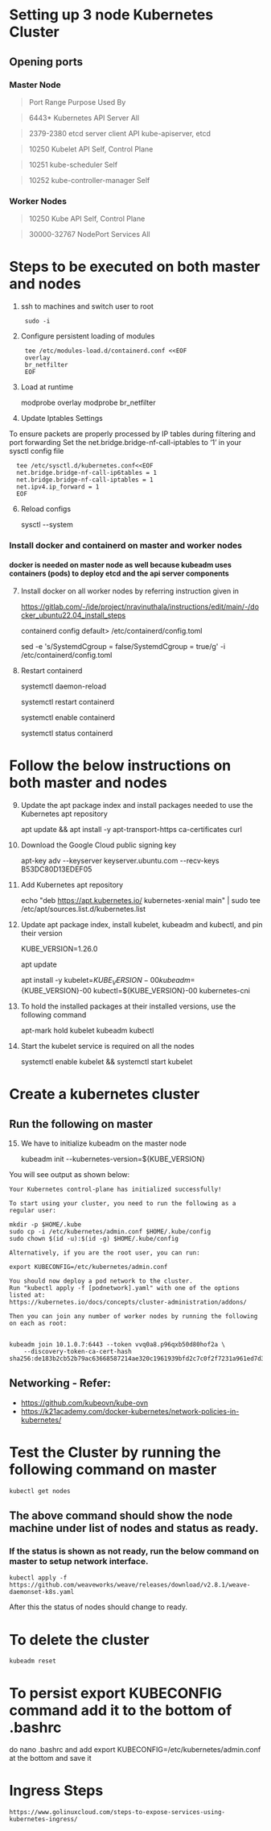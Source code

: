 # Setting up 3 node Kubernetes Cluster

## Opening ports
### Master Node

  > Port Range      Purpose                 Used By

  > 6443*           Kubernetes API Server   All

  > 2379-2380       etcd server client API  kube-apiserver, etcd

  > 10250           Kubelet API             Self, Control Plane

  > 10251           kube-scheduler          Self

  > 10252           kube-controller-manager Self

### Worker Nodes

  > 10250           Kube API                Self, Control Plane

  > 30000-32767     NodePort Services       All

# Steps to be executed on both master and nodes

1. ssh to machines and switch user to root

        sudo -i

2. Configure persistent loading of modules
  
        tee /etc/modules-load.d/containerd.conf <<EOF
        overlay
        br_netfilter
        EOF

3. Load at runtime

      modprobe overlay
      modprobe br_netfilter

5. Update Iptables Settings

To ensure packets are properly processed by IP tables during filtering and port forwarding
Set the net.bridge.bridge-nf-call-iptables to ‘1’ in your sysctl config file

      tee /etc/sysctl.d/kubernetes.conf<<EOF
      net.bridge.bridge-nf-call-ip6tables = 1
      net.bridge.bridge-nf-call-iptables = 1
      net.ipv4.ip_forward = 1
      EOF

6. Reload configs
    
      sysctl --system

### Install docker and containerd on master and worker nodes
#### docker is needed on master node as well because kubeadm uses containers (pods) to deploy etcd and the api server components

7. Install docker on all worker nodes by referring instruction given in 

      https://gitlab.com/-/ide/project/nravinuthala/instructions/edit/main/-/docker_ubuntu22.04_install_steps

      containerd config default> /etc/containerd/config.toml
    
      sed -e 's/SystemdCgroup = false/SystemdCgroup = true/g' -i /etc/containerd/config.toml

8. Restart containerd

      systemctl daemon-reload
    
      systemctl restart containerd
    
      systemctl enable containerd
    
      systemctl status containerd

# Follow the below instructions on both master and nodes

9.  Update the apt package index and install packages needed to use the Kubernetes apt repository

      apt update && apt install -y apt-transport-https ca-certificates curl

10. Download the Google Cloud public signing key 
  
      apt-key adv --keyserver keyserver.ubuntu.com --recv-keys B53DC80D13EDEF05

11. Add Kubernetes apt repository

      echo "deb https://apt.kubernetes.io/ kubernetes-xenial main" | sudo tee /etc/apt/sources.list.d/kubernetes.list

12. Update apt package index, install kubelet, kubeadm and kubectl, and pin their version 
  
      KUBE_VERSION=1.26.0
    
      apt update
    
      apt install -y kubelet=${KUBE_VERSION}-00  kubeadm=${KUBE_VERSION}-00 kubectl=${KUBE_VERSION}-00 kubernetes-cni

13. To hold the installed packages at their installed versions, use the following command

      apt-mark hold kubelet kubeadm kubectl

14. Start the kubelet service is required on all the nodes

      systemctl enable kubelet && systemctl start kubelet

# Create a kubernetes cluster 
## Run the following on master

15. We have to initialize kubeadm on the master node

      kubeadm init --kubernetes-version=${KUBE_VERSION}

You will see output as shown below:

    Your Kubernetes control-plane has initialized successfully!

    To start using your cluster, you need to run the following as a regular user:

    mkdir -p $HOME/.kube
    sudo cp -i /etc/kubernetes/admin.conf $HOME/.kube/config
    sudo chown $(id -u):$(id -g) $HOME/.kube/config

    Alternatively, if you are the root user, you can run:

    export KUBECONFIG=/etc/kubernetes/admin.conf

    You should now deploy a pod network to the cluster.
    Run "kubectl apply -f [podnetwork].yaml" with one of the options listed at:
    https://kubernetes.io/docs/concepts/cluster-administration/addons/

    Then you can join any number of worker nodes by running the following on each as root:


    kubeadm join 10.1.0.7:6443 --token vvq0a8.p96qxb50d80hof2a \
        --discovery-token-ca-cert-hash sha256:de183b2cb52b79ac63668587214ae320c1961939bfd2c7c0f2f7231a961ed7d3 

## Networking - Refer: 
  - https://github.com/kubeovn/kube-ovn
  - https://k21academy.com/docker-kubernetes/network-policies-in-kubernetes/

# Test the Cluster by running the following command on master

    kubectl get nodes

## The above command should show the node machine under list of nodes and status as ready. 
### If the status is shown as not ready, run the below command on master to setup network interface.

    kubectl apply -f https://github.com/weaveworks/weave/releases/download/v2.8.1/weave-daemonset-k8s.yaml

After this the status of nodes should change to ready.


# To delete the cluster

    kubeadm reset

# To persist export KUBECONFIG command add it to the bottom of .bashrc

  do nano .bashrc and add export KUBECONFIG=/etc/kubernetes/admin.conf at the bottom and save it

# Ingress Steps

    https://www.golinuxcloud.com/steps-to-expose-services-using-kubernetes-ingress/
